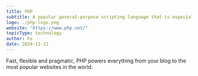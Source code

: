 ```yaml
---
title: PHP
subtitle: A popular general-purpose scripting language that is especially suited to web development.
logo: ./php-logo.png
website: "https://www.php.net/"
topicType: technology
author: hs
date: 2024-11-22
---
```


Fast, flexible and pragmatic, PHP powers everything from your blog to the most popular websites in the world.
